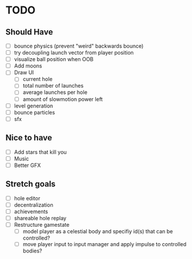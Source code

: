 # TODO

## Should Have

- [ ] bounce physics (prevent "weird" backwards bounce)
- [ ] try decoupling launch vector from player position
- [ ] visualize ball position when OOB
- [ ] Add moons
- [ ] Draw UI
  - [ ] current hole
  - [ ] total number of launches
  - [ ] average launches per hole
  - [ ] amount of slowmotion power left
- [ ] level generation
- [ ] bounce particles
- [ ] sfx

## Nice to have

- [ ] Add stars that kill you
- [ ] Music
- [ ] Better GFX

## Stretch goals

- [ ] hole editor
- [ ] decentralization
- [ ] achievements
- [ ] shareable hole replay
- [ ] Restructure gamestate
  - [ ] model player as a celestial body and specifiy id(s) that can be controlled?
  - [ ] move player input to input manager and apply impulse to controlled bodies?
